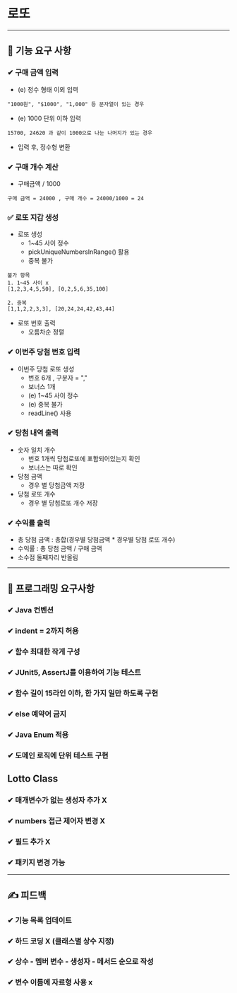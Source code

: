 # 로또

--- 

## 🚀 기능 요구 사항

### ✔ 구매 금액  입력

- (e) 정수 형태 이외 입력

```
"1000원", "$1000", "1,000" 등 문자열이 있는 경우
```

- (e) 1000 단위 이하 입력

```
15700, 24620 과 같이 1000으로 나눈 나머지가 있는 경우
```

- 입력 후, 정수형 변환

### ✔ 구매 개수 계산

- 구매금액 / 1000

```
구매 금액 = 24000 , 구매 개수 = 24000/1000 = 24
```

### ✅ 로또 지갑 생성

- 로또 생성
  - 1~45 사이 정수
  - pickUniqueNumbersInRange() 활용
  - 중복 불가
  
```
불가 항목
1. 1~45 사이 x
[1,2,3,4,5,50], [0,2,5,6,35,100]

2. 중복
[1,1,2,2,3,3], [20,24,24,42,43,44]
```

- 로또 번호 출력
  - 오름차순 정렬

### ✔ 이번주 당첨 번호 입력

- 이번주 당첨 로또 생성
  - 번호 6개 , 구분자 = ","
  - 보너스 1개
  - (e) 1~45 사이 정수
  - (e) 중복 불가
  - readLine() 사용

### ✔ 당첨 내역 출력

- 숫자 일치 개수
  - 번호 1개씩 당첨로또에 포함되어있는지 확인
  - 보너스는 따로 확인
- 당첨 금액
  - 경우 별 당첨금액 저장
- 당첨 로또 개수
  - 경우 별 당첨로또 개수 저장

### ✔ 수익률 출력

- 총 당첨 금액 : 총합(경우별 당첨금액 * 경우별 당첨 로또 개수)
- 수익률 : 총 당첨 금액 / 구매 금액
- 소수점 둘째자리 반올림

---

## 🎯 프로그래밍 요구사항

### ✔ Java 컨벤션

### ✔ indent = 2까지 허용

### ✔ 함수 최대한 작게 구성

### ✔ JUnit5, AssertJ를 이용하여 기능 테스트

### ✔ 함수 길이 15라인 이하, 한 가지 일만 하도록 구현

### ✔ else 예약어 금지

### ✔ Java Enum 적용

### ✔ 도메인 로직에 단위 테스트 구현

## Lotto Class

### ✔ 매개변수가 없는 생성자 추가 X

### ✔ numbers 접근 제어자 변경 X

### ✔ 필드 추가 X

### ✔ 패키지 변경 가능

---

## ✍ 피드백

### ✔ 기능 목록 업데이트

### ✔ 하드 코딩 X (클래스별 상수 지정)

### ✔ 상수 - 멤버 변수 - 생성자 - 메서드 순으로 작성

### ✔ 변수 이름에 자료형 사용 x


